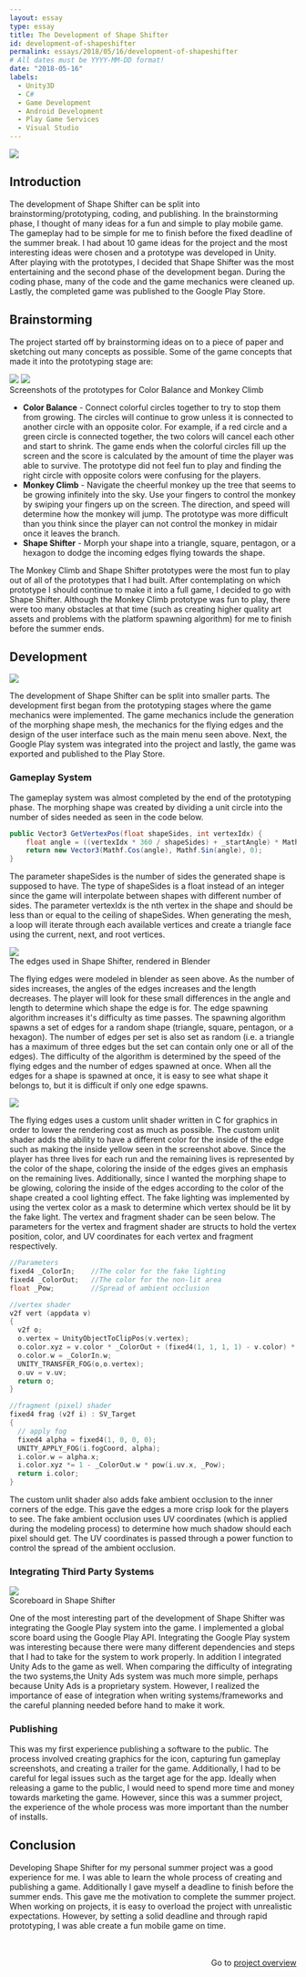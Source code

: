 ```yaml
---
layout: essay
type: essay
title: The Development of Shape Shifter
id: development-of-shapeshifter
permalink: essays/2018/05/16/development-of-shapeshifter
# All dates must be YYYY-MM-DD format!
date: "2018-05-16"
labels:
  - Unity3D
  - C#
  - Game Development
  - Android Development
  - Play Game Services
  - Visual Studio
---
```


<div class="paragraph">
  <img class="ui fluid centered rounded image" src="/images/shape-shifter/cover-photo.png">
</div>

<h2>Introduction</h2>

<p>
  The development of Shape Shifter can be split into brainstorming/prototyping, coding, and publishing. In the brainstorming phase, I thought of many ideas for a fun and simple to play mobile game. The gameplay had to be simple for me to finish before the fixed deadline of the summer break. I had about 10 game ideas for the project and the most interesting ideas were chosen and a prototype was developed in Unity. After playing with the prototypes, I decided that Shape Shifter was the most entertaining and the second phase of the development began. During the coding phase, many of the code and the game mechanics were cleaned up. Lastly, the completed game was published to the Google Play Store. 
</p>

<div class="ui section divider"></div>

<h2>Brainstorming</h2>

<p>
  The project started off by brainstorming ideas on to a piece of paper and sketching out many concepts as possible. Some of the game concepts that made it into the prototyping stage are:
</p>

<div class="horizontal medium images">
    <img class="ui rounded image" src="/images/shape-shifter/prototype-1.jpg" tittle="Color Balance Prototype">
    <img class="ui rounded image" src="/images/shape-shifter/prototype-2.jpg" tittle="Monkey Climb Prototype">
</div>  
<div class="image-caption paragraph">Screenshots of the prototypes for Color Balance and Monkey Climb</div>

<ul>
  <li>
    <b>Color Balance</b> - Connect colorful circles together to try to stop them from growing. The circles will continue to grow unless it is connected to another circle with an opposite color. For example, if a red circle and a green circle is connected together, the two colors will cancel each other and start to shrink. The game ends when the colorful circles fill up the screen and the score is calculated by the amount of time the player was able to survive. The prototype did not feel fun to play and finding the right circle with opposite colors were confusing for the players.
  </li>
  <li>
    <b>Monkey Climb</b> - Navigate the cheerful monkey up the tree that seems to be growing infinitely into the sky. Use your fingers to control the monkey by swiping your fingers up on the screen. The direction, and speed will determine how the monkey will jump. The prototype was more difficult than you think since the player can not control the monkey in midair once it leaves the branch.
  </li>
  <li>
    <b>Shape Shifter</b> - Morph your shape into a triangle, square, pentagon, or a hexagon to dodge the incoming edges flying towards the shape.
  </li>
</ul>

<p>
  The Monkey Climb and Shape Shifter prototypes were the most fun to play out of all of the prototypes that I had built. After contemplating on which prototype I should continue to make it into a full game, I decided to go with Shape Shifter. Although the Monkey Climb prototype was fun to play, there were too many obstacles at that time (such as creating higher quality art assets and problems with the platform spawning algorithm) for me to finish before the summer ends.
</p>

<div class="ui section divider"></div>

<h2>Development</h2>

<div class="paragraph">
  <img class="ui centered big rounded image" src="/images/shape-shifter/main-menu.png">
</div>

<p>
  The development of Shape Shifter can be split into smaller parts. The development first began from the prototyping stages where the game mechanics were implemented. The game mechanics include the generation of the morphing shape mesh, the mechanics for the  flying edges and the design of the user interface such as the main menu seen above. Next, the Google Play system was integrated into the project and lastly, the game was exported and published to the Play Store.
</p>

<h3>
  Gameplay System
</h3>

<p>
  The gameplay system was almost completed by the end of the prototyping phase. The morphing shape was created by dividing a unit circle into the number of sides needed as seen in the code below.
</p>

```cs
public Vector3 GetVertexPos(float shapeSides, int vertexIdx) {
    float angle = ((vertexIdx * 360 / shapeSides) + _startAngle) * Mathf.Deg2Rad;
    return new Vector3(Mathf.Cos(angle), Mathf.Sin(angle), 0);
}
```

<p>
  The parameter shapeSides is the number of sides the generated shape is supposed to have. The type of shapeSides is a float instead of an integer since the game will interpolate between shapes with different number of sides. The parameter vertexIdx is the nth vertex in the shape and should be less than or equal to the ceiling of shapeSides. When generating the mesh, a loop will iterate through each available vertices and create a triangle face using the current, next, and root vertices.
</p>

<div class="ui hidden divider"></div>

<div class="paragraph">
  <img class="ui centered big rounded image" src="/images/shape-shifter/edges.png">
  <div class="image-caption">The edges used in Shape Shifter, rendered in Blender</div>
</div>

<p>
  The flying edges were modeled in blender as seen above. As the number of sides increases, the angles of the edges increases and the length decreases. The player will look for these small differences in the angle and length to determine which shape the edge is for. The edge spawning algorithm increases it's difficulty as time passes. The spawning algorithm spawns a set of edges for a random shape (triangle, square, pentagon, or a hexagon). The number of edges per set is also set as random (i.e. a triangle has a maximum of three edges but the set can contain only one or all of the edges). The difficulty of the algorithm is determined by the speed of the flying edges and the number of edges spawned at once. When all the edges for a shape is spawned at once, it is easy to see what shape it belongs to, but it is difficult if only one edge spawns.
</p>

<div class="ui hidden divider"></div>

<div class="paragraph">
  <img class="ui centered big rounded image" src="/images/shape-shifter/gameplay.png">
</div>

<p>
  The flying edges uses a custom unlit shader written in C for graphics in order to lower the rendering cost as much as possible. The custom unlit shader adds the ability to have a different color for the inside of the edge such as making the inside yellow seen in the screenshot above. Since the player has three lives for each run and the remaining lives is represented by the color of the shape, coloring the inside of the edges gives an emphasis on the remaining lives. Additionally, since I wanted the morphing shape to be glowing, coloring the inside of the edges according to the color of the shape created a cool lighting effect. The fake lighting was implemented by using the vertex color as a mask to determine which vertex should be lit by the fake light. The vertex and fragment shader can be seen below. The parameters for the vertex and fragment shader are structs to hold the vertex position, color, and UV coordinates for each vertex and fragment respectively.
</p>

```c
//Parameters
fixed4 _ColorIn;    //The color for the fake lighting
fixed4 _ColorOut;   //The color for the non-lit area
float _Pow;         //Spread of ambient occlusion

//vertex shader
v2f vert (appdata v)
{
  v2f o;
  o.vertex = UnityObjectToClipPos(v.vertex);
  o.color.xyz = v.color * _ColorOut + (fixed4(1, 1, 1, 1) - v.color) * _ColorIn;
  o.color.w = _ColorIn.w;
  UNITY_TRANSFER_FOG(o,o.vertex);
  o.uv = v.uv;
  return o;
}

//fragment (pixel) shader
fixed4 frag (v2f i) : SV_Target
{
  // apply fog
  fixed4 alpha = fixed4(1, 0, 0, 0);
  UNITY_APPLY_FOG(i.fogCoord, alpha);
  i.color.w = alpha.x;
  i.color.xyz *= 1 - _ColorOut.w * pow(i.uv.x, _Pow);
  return i.color;
}
```
<p>
  The custom unlit shader also adds fake ambient occlusion to the inner corners of the edge. This gave the edges a more crisp look for the players to see. The fake ambient occlusion uses UV coordinates (which is applied during the modeling process) to determine how much shadow should each pixel should get. The UV coordinates is passed through a power function to control the spread of the ambient occlusion.
</p>

<h3>
  Integrating Third Party Systems
</h3>

<div class="paragraph">
  <img class="ui centered big rounded image" src="/images/shape-shifter/highscore.png">
  <div class="image-caption">Scoreboard in Shape Shifter</div>
</div>

<p>
  One of the most interesting part of the development of Shape Shifter was integrating the Google Play system into the game. I implemented a global score board using the Google Play API. Integrating the Google Play system was interesting because there were many different dependencies and steps that I had to take for the system to work properly. In addition I integrated Unity Ads to the game as well. When comparing the difficulty of integrating the two systems,the Unity Ads system was much more simple, perhaps because Unity Ads is a proprietary system. However, I realized the importance of ease of integration when writing systems/frameworks and the careful planning needed before hand to make it work.
</p>

<h3>
  Publishing
</h3>

<p>
  This was my first experience publishing a software to the public. The process involved creating graphics for the icon, capturing fun gameplay screenshots, and creating a trailer for the game. Additionally, I had to be careful for legal issues such as the target age for the app. Ideally when releasing a game to the public, I would need to spend more time and money towards marketing the game. However, since this was a summer project, the experience of the whole process was more important than the number of installs.
</p>


<div class="ui section divider"></div>

<h2>Conclusion</h2>

<p>
  Developing Shape Shifter for my personal summer project was a good experience for me. I was able to learn the whole process of creating and publishing a game. Additionally I gave myself a deadline to finish before the summer ends. This gave me the motivation to complete the summer project. When working on projects, it is easy to overload the project with unrealistic expectations. However, by setting a solid deadline and through rapid prototyping, I was able create a fun mobile game on time.
</p>

<p style="width: 100%; text-align: right; margin-top: 3rem;">
  Go to <a href="/projects/shape-shifter">project overview <i class="left arrow icon"></i></a>
</p>

